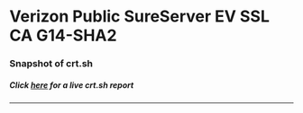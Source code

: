 # Verizon Public SureServer EV SSL CA G14-SHA2
### Snapshot of crt.sh
##### Click [here](https://crt.sh/?q=D14EDA2C631F312DC0FD8D7B349ED4A1C8D904A070992D84D33DBFBB14621C42) for a live crt.sh report

---
